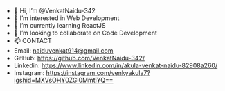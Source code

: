 - 👋 Hi, I’m @VenkatNaidu-342
- 👀 I’m interested in Web Development
- 🌱 I’m currently learning ReactJS
- 💞️ I’m looking to collaborate on Code Development
- 📫 CONTACT
- Email: naiduvenkat914@gmail.com
- GitHub: https://github.com/VenkatNaidu-342/
- Linkedin: https://www.linkedin.com/in/akula-venkat-naidu-82908a260/
- Instagram: https://instagram.com/venkyakula7?igshid=MXVsOHY0ZGl0MmtlYQ==

<!---
VenkatNaidu-342/VenkatNaidu-342 is a ✨ special ✨ repository because its `README.md` (this file) appears on your GitHub profile.
You can click the Preview link to take a look at your changes.
--->

